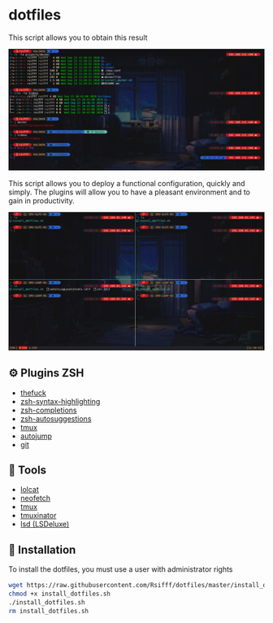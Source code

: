 # dotfiles

This script allows you to obtain this result 

![](images/screen1.PNG)

This script allows you to deploy a functional configuration, quickly and simply. The plugins will allow you to have a pleasant environment and to gain in productivity. 

![](images/screen2.PNG)

## :gear: Plugins ZSH

- [thefuck](https://github.com/nvbn/thefuck)
- [zsh-syntax-highlighting](https://github.com/zsh-users/zsh-syntax-highlighting)
- [zsh-completions](https://github.com/zsh-users/zsh-completions)
- [zsh-autosuggestions](https://github.com/zsh-users/zsh-autosuggestions)
- [tmux](https://github.com/ohmyzsh/ohmyzsh/tree/master/plugins/tmux)
- [autojump](https://github.com/wting/autojump)
- [git](https://github.com/ohmyzsh/ohmyzsh/tree/master/plugins/git)

## :toolbox: Tools 

- [lolcat](https://github.com/busyloop/lolcat)
- [neofetch](https://github.com/dylanaraps/neofetch)
- [tmux](https://github.com/tmux/tmux/wiki)
- [tmuxinator](https://github.com/tmuxinator/tmuxinator)
- [lsd (LSDeluxe)](https://github.com/Peltoche/lsd)



## :open_book: Installation

To install the dotfiles, you must use a user with administrator rights

```bash
wget https://raw.githubusercontent.com/Rsifff/dotfiles/master/install_dotfiles.sh
chmod +x install_dotfiles.sh
./install_dotfiles.sh
rm install_dotfiles.sh
```

